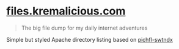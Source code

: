 # [files.kremalicious.com](http://files.kremalicious.com)

> The big file dump for my daily internet adventures

Simple but styled Apache directory listing based on [pichfl-swtndx](https://github.com/pichfl/pichfl-swtndx/)